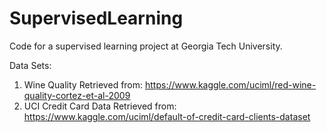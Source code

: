 # SupervisedLearning
Code for a supervised learning project at Georgia Tech University.

Data Sets:
1. Wine Quality
Retrieved from: https://www.kaggle.com/uciml/red-wine-quality-cortez-et-al-2009
2. UCI Credit Card Data
Retrieved from: https://www.kaggle.com/uciml/default-of-credit-card-clients-dataset
